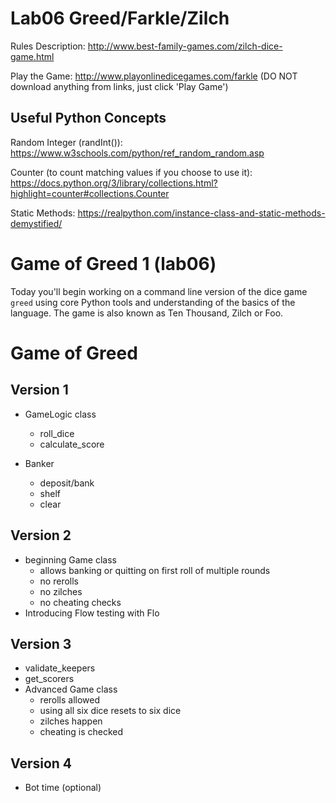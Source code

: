 # Lab06 Greed/Farkle/Zilch

Rules Description: http://www.best-family-games.com/zilch-dice-game.html

Play the Game: http://www.playonlinedicegames.com/farkle (DO NOT download anything from links, just click 'Play Game')

## Useful Python Concepts

Random Integer (randInt()): https://www.w3schools.com/python/ref_random_random.asp

Counter (to count matching values if you choose to use it): https://docs.python.org/3/library/collections.html?highlight=counter#collections.Counter

Static Methods: https://realpython.com/instance-class-and-static-methods-demystified/

# Game of Greed 1 (lab06)

Today you'll begin working on a command line version of the dice game `greed` using core Python tools and understanding of the basics of the language. The game is also known as Ten Thousand, Zilch or Foo.

# Game of Greed

## Version 1

- GameLogic class

  - roll_dice
  - calculate_score

- Banker
  - deposit/bank
  - shelf
  - clear

## Version 2

- beginning Game class
  - allows banking or quitting on first roll of multiple rounds
  - no rerolls
  - no zilches
  - no cheating checks
- Introducing Flow testing with Flo

## Version 3

- validate_keepers
- get_scorers
- Advanced Game class
  - rerolls allowed
  - using all six dice resets to six dice
  - zilches happen
  - cheating is checked

## Version 4

- Bot time (optional)
